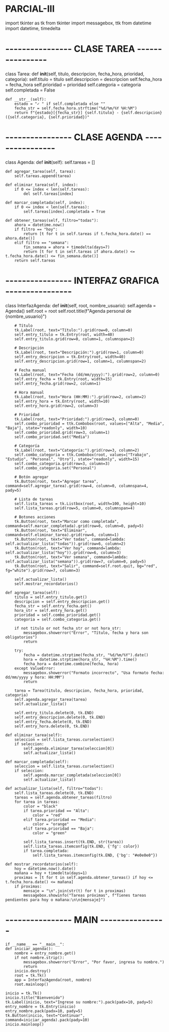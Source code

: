 # PARCIAL-III

import tkinter as tk
from tkinter import messagebox, ttk
from datetime import datetime, timedelta


# ---------------- CLASE TAREA ----------------
class Tarea:
    def __init__(self, titulo, descripcion, fecha_hora, prioridad, categoria):
        self.titulo = titulo
        self.descripcion = descripcion
        self.fecha_hora = fecha_hora
        self.prioridad = prioridad
        self.categoria = categoria
        self.completada = False

    def __str__(self):
        estado = "✓ " if self.completada else ""
        fecha_str = self.fecha_hora.strftime("%d/%m/%Y %H:%M")
        return f"{estado}[{fecha_str}] {self.titulo} - {self.descripcion} ({self.categoria}, {self.prioridad})"


# ---------------- CLASE AGENDA ----------------
class Agenda:
    def __init__(self):
        self.tareas = []

    def agregar_tarea(self, tarea):
        self.tareas.append(tarea)

    def eliminar_tarea(self, index):
        if 0 <= index < len(self.tareas):
            del self.tareas[index]

    def marcar_completada(self, index):
        if 0 <= index < len(self.tareas):
            self.tareas[index].completada = True

    def obtener_tareas(self, filtro="todas"):
        ahora = datetime.now()
        if filtro == "hoy":
            return [t for t in self.tareas if t.fecha_hora.date() == ahora.date()]
        elif filtro == "semana":
            fin_semana = ahora + timedelta(days=7)
            return [t for t in self.tareas if ahora.date() <= t.fecha_hora.date() <= fin_semana.date()]
        return self.tareas


# ---------------- INTERFAZ GRAFICA ----------------
class InterfazAgenda:
    def __init__(self, root, nombre_usuario):
        self.agenda = Agenda()
        self.root = root
        self.root.title(f"Agenda personal de {nombre_usuario}")

        # Título
        tk.Label(root, text="Título:").grid(row=0, column=0)
        self.entry_titulo = tk.Entry(root, width=40)
        self.entry_titulo.grid(row=0, column=1, columnspan=2)

        # Descripción
        tk.Label(root, text="Descripción:").grid(row=1, column=0)
        self.entry_descripcion = tk.Entry(root, width=40)
        self.entry_descripcion.grid(row=1, column=1, columnspan=2)

        # Fecha manual
        tk.Label(root, text="Fecha (dd/mm/yyyy):").grid(row=2, column=0)
        self.entry_fecha = tk.Entry(root, width=15)
        self.entry_fecha.grid(row=2, column=1)

        # Hora manual
        tk.Label(root, text="Hora (HH:MM):").grid(row=2, column=2)
        self.entry_hora = tk.Entry(root, width=10)
        self.entry_hora.grid(row=2, column=3)

        # Prioridad
        tk.Label(root, text="Prioridad:").grid(row=3, column=0)
        self.combo_prioridad = ttk.Combobox(root, values=["Alta", "Media", "Baja"], state="readonly", width=10)
        self.combo_prioridad.grid(row=3, column=1)
        self.combo_prioridad.set("Media")

        # Categoría
        tk.Label(root, text="Categoría:").grid(row=3, column=2)
        self.combo_categoria = ttk.Combobox(root, values=["Trabajo", "Estudio", "Personal", "Otro"], state="readonly", width=15)
        self.combo_categoria.grid(row=3, column=3)
        self.combo_categoria.set("Personal")

        # Botón agregar
        tk.Button(root, text="Agregar tarea", command=self.agregar_tarea).grid(row=4, column=0, columnspan=4, pady=5)

        # Lista de tareas
        self.lista_tareas = tk.Listbox(root, width=100, height=10)
        self.lista_tareas.grid(row=5, column=0, columnspan=4)

        # Botones acciones
        tk.Button(root, text="Marcar como completada", command=self.marcar_completada).grid(row=6, column=0, pady=5)
        tk.Button(root, text="Eliminar", command=self.eliminar_tarea).grid(row=6, column=1)
        tk.Button(root, text="Ver todas", command=lambda: self.actualizar_lista("todas")).grid(row=6, column=2)
        tk.Button(root, text="Ver hoy", command=lambda: self.actualizar_lista("hoy")).grid(row=6, column=3)
        tk.Button(root, text="Ver semana", command=lambda: self.actualizar_lista("semana")).grid(row=7, column=0, pady=5)
        tk.Button(root, text="Salir", command=self.root.quit, bg="red", fg="white").grid(row=7, column=3)

        self.actualizar_lista()
        self.mostrar_recordatorios()

    def agregar_tarea(self):
        titulo = self.entry_titulo.get()
        descripcion = self.entry_descripcion.get()
        fecha_str = self.entry_fecha.get()
        hora_str = self.entry_hora.get()
        prioridad = self.combo_prioridad.get()
        categoria = self.combo_categoria.get()

        if not titulo or not fecha_str or not hora_str:
            messagebox.showerror("Error", "Título, fecha y hora son obligatorios")
            return

        try:
            fecha = datetime.strptime(fecha_str, "%d/%m/%Y").date()
            hora = datetime.strptime(hora_str, "%H:%M").time()
            fecha_hora = datetime.combine(fecha, hora)
        except ValueError:
            messagebox.showerror("Formato incorrecto", "Usa formato fecha: dd/mm/yyyy y hora: HH:MM")
            return

        tarea = Tarea(titulo, descripcion, fecha_hora, prioridad, categoria)
        self.agenda.agregar_tarea(tarea)
        self.actualizar_lista()

        self.entry_titulo.delete(0, tk.END)
        self.entry_descripcion.delete(0, tk.END)
        self.entry_fecha.delete(0, tk.END)
        self.entry_hora.delete(0, tk.END)

    def eliminar_tarea(self):
        seleccion = self.lista_tareas.curselection()
        if seleccion:
            self.agenda.eliminar_tarea(seleccion[0])
            self.actualizar_lista()

    def marcar_completada(self):
        seleccion = self.lista_tareas.curselection()
        if seleccion:
            self.agenda.marcar_completada(seleccion[0])
            self.actualizar_lista()

    def actualizar_lista(self, filtro="todas"):
        self.lista_tareas.delete(0, tk.END)
        tareas = self.agenda.obtener_tareas(filtro)
        for tarea in tareas:
            color = "black"
            if tarea.prioridad == "Alta":
                color = "red"
            elif tarea.prioridad == "Media":
                color = "orange"
            elif tarea.prioridad == "Baja":
                color = "green"

            self.lista_tareas.insert(tk.END, str(tarea))
            self.lista_tareas.itemconfig(tk.END, {'fg': color})
            if tarea.completada:
                self.lista_tareas.itemconfig(tk.END, {'bg': "#e0e0e0"})

    def mostrar_recordatorios(self):
        hoy = datetime.now().date()
        mañana = hoy + timedelta(days=1)
        proximas = [t for t in self.agenda.obtener_tareas() if hoy <= t.fecha_hora.date() <= mañana]
        if proximas:
            mensaje = "\n".join(str(t) for t in proximas)
            messagebox.showinfo("Tareas próximas", f"Tienes tareas pendientes para hoy o mañana:\n\n{mensaje}")


# ---------------- MAIN ----------------
    if __name__ == "__main__":
    def iniciar_agenda():
        nombre = entry_nombre.get()
        if not nombre.strip():
            messagebox.showerror("Error", "Por favor, ingresa tu nombre.")
            return
        inicio.destroy()
        root = tk.Tk()
        app = InterfazAgenda(root, nombre)
        root.mainloop()

    inicio = tk.Tk()
    inicio.title("Bienvenido")
    tk.Label(inicio, text="Ingrese su nombre:").pack(padx=10, pady=5)
    entry_nombre = tk.Entry(inicio)
    entry_nombre.pack(padx=10, pady=5)
    tk.Button(inicio, text="Continuar", command=iniciar_agenda).pack(pady=10)
    inicio.mainloop()
